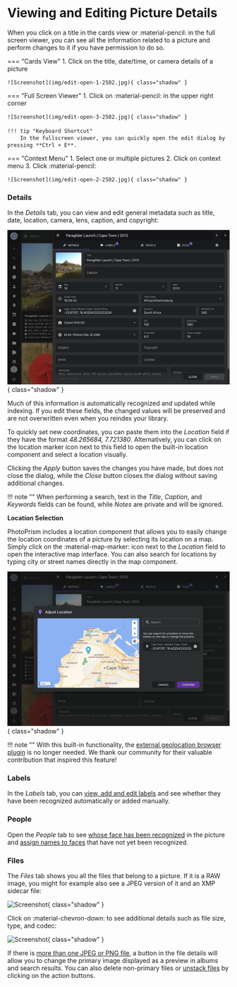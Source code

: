 # Viewing and Editing Picture Details

When you click on a title in the cards view or :material-pencil: in the full screen viewer, you can see all the information related to a picture and perform changes to it if you have permission to do so.

=== "Cards View"
     1. Click on the title, date/time, or camera details of a picture

    ![Screenshot](img/edit-open-1-2502.jpg){ class="shadow" }

=== "Full Screen Viewer"
     1. Click on :material-pencil: in the upper right corner

    ![Screenshot](img/edit-open-3-2502.jpg){ class="shadow" }

    !!! tip "Keyboard Shortcut"
        In the fullscreen viewer, you can quickly open the edit dialog by pressing **Ctrl + E**.
=== "Context Menu"
     1. Select one or multiple pictures
     2. Click on context menu
     3. Click :material-pencil:

    ![Screenshot](img/edit-open-2-2502.jpg){ class="shadow" }

### Details ###

In the *Details* tab, you can view and edit general metadata such as title, date, location, camera, lens, caption, and copyright:

![Screenshot](img/edit-details-2507.jpg){ class="shadow" }

Much of this information is automatically recognized and updated while indexing. If you edit these fields, the changed values will be preserved and are not overwritten even when you reindex your library.

To quickly set new coordinates, you can paste them into the *Location* field if they have the format *48.265684, 7.721380*. Alternatively, you can click on the location marker icon next to this field to open the built-in location component and select a location visually.

Clicking the *Apply* button saves the changes you have made, but does not close the dialog, while the *Close* button closes the dialog without saving additional changes.

!!! note ""
    When performing a search, text in the *Title*, *Caption*, and *Keywords* fields can be found, while *Notes* are private and will be ignored.
    
**Location Selection**

PhotoPrism includes a location component that allows you to easily change the location coordinates of a picture by selecting its location on a map. Simply click on the :material-map-marker: icon next to the *Location* field to open the interactive map interface. You can also search for locations by typing city or street names directly in the map component.

![Screenshot](img/location-component-2507.jpg){ class="shadow" }

!!! note ""
    With this built-in functionality, the [external geolocation browser plugin](https://github.com/andyvalerio/photoprism-geolocation) is no longer needed. We thank our community for their valuable contribution that inspired this feature!
    
### Labels ###

In the *Labels* tab, you can [view, add and edit labels](labels.md) and see whether they have been recognized automatically or added manually.

### People ###

Open the *People* tab to see [whose face has been recognized](people.md#change-people-assignments) in the picture and [assign names to faces](people.md#assign-names-to-faces) that have not yet been recognized.

### Files ###

The *Files* tab shows you all the files that belong to a picture. If it is a RAW image, you might for example also see a JPEG version of it and an XMP sidecar file:

![Screenshot](img/edit-files-1-2503.jpg){ class="shadow" }

Click on :material-chevron-down: to see additional details such as file size, type, and codec: 

![Screenshot](img/edit-files-2-2503.jpg){ class="shadow" }

If there is [more than one JPEG or PNG file](stacks.md), a button in the file details will allow you to change the primary image displayed as a preview in albums and search results. You can also delete non-primary files or [unstack files](stacks.md) by clicking on the action buttons.
